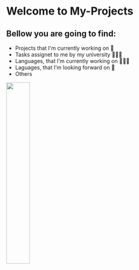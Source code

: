 <h1>Welcome to My-Projects</h1>

<h2>Bellow you are going to find:
</h2>

* Projects that I'm currently working on 👾
* Tasks assignet to me by my university 👨🏻‍🎓
* Languages, that I'm currently working on 👨🏻‍💻
* Laguages, that I'm looking forward on 🧐
* Others
<img width = "35%" src = "https://c.tenor.com/GfSX-u7VGM4AAAAC/coding.gif"/>
